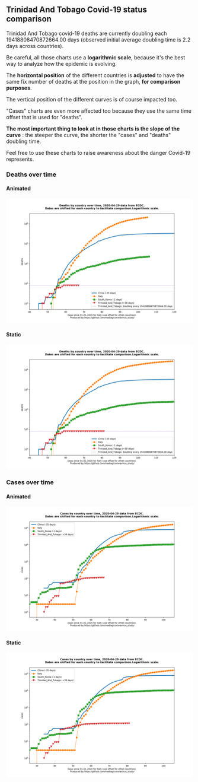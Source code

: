 ## Trinidad And Tobago Covid-19 status comparison 

Trinidad And Tobago covid-19 deaths are currently doubling each 19418808470872664.00 days (observed initial average doubling time is 2.2 days across countries).



Be careful, all those charts use a **logarithmic scale**, because it's the best way to analyze how the epidemic is evolving.
 
The **horizontal position** of the different countries is **adjusted** to have the same fix number of deaths at the position in the graph, **for comparison purposes**.

The vertical position of the different curves is of course impacted too.

"Cases" charts are even more affected too because they use the same time offset that is used for "deaths".

**The most important thing to look at in those charts is the slope of the curve** : the steeper the curve, the shorter the "cases" and "deaths" doubling time.

Feel free to use these charts to raise awareness about the danger Covid-19 represents. 


 
### Deaths over time
 
#### Animated
![Trinidad And Tobago covid-19 deaths animated chart](https://raw.githubusercontent.com/madlag/coronavirus_study/master/notebooks/graphs/2020-04-29/countries/Trinidad_And_Tobago/2020-04-29_Trinidad_And_Tobago_deaths.gif "Trinidad And Tobago covid-19 deaths animated chart")   
 
#### Static
![Trinidad And Tobago covid-19 deaths static chart](https://raw.githubusercontent.com/madlag/coronavirus_study/master/notebooks/graphs/2020-04-29/countries/Trinidad_And_Tobago/2020-04-29_Trinidad_And_Tobago_deaths.png "Trinidad And Tobago covid-19 deaths static chart")   

 
### Cases over time
 
#### Animated
![Trinidad And Tobago covid-19 cases animated chart](https://raw.githubusercontent.com/madlag/coronavirus_study/master/notebooks/graphs/2020-04-29/countries/Trinidad_And_Tobago/2020-04-29_Trinidad_And_Tobago_cases.gif "Trinidad And Tobago covid-19 cases animated chart")   
 
#### Static
![Trinidad And Tobago covid-19 cases static chart](https://raw.githubusercontent.com/madlag/coronavirus_study/master/notebooks/graphs/2020-04-29/countries/Trinidad_And_Tobago/2020-04-29_Trinidad_And_Tobago_cases.png "Trinidad And Tobago covid-19 cases static chart")   

